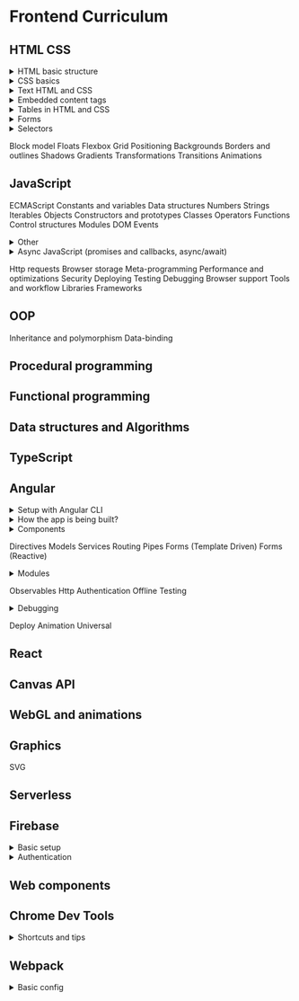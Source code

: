 # Frontend Curriculum

## HTML CSS

<details>
<summary>HTML basic structure</summary>

```HTML
<!doctype html>
<head>
  <meta charset="utf-8">
  <meta name="viewport" content="width=device-width, initial-scale=1">
  <!-- optional: start -->
  <meta name="keywords" content="...">
  <meta name="description" content="...">
  <!-- optional: end -->
  <title>Title</title>
  <link href="#" rel="stylesheet">
</head>
<body>
</body>
```

</details>

<details>
<summary>CSS basics</summary>

- `max-width` counts of parent
- `em` depends on element's font-size

</details>

<details>
<summary>Text HTML and CSS</summary>

```HTML
<!-- bool for changing the order -->
<ol start></ol>
<ol reversed></ol>

<!-- cite the address -->
<q cite="https://..."></q>

<!-- ISO for computers, text for humans -->
<ins datetime="ISO string format">Today</ins> 
<del datetime="ISO string format">Today</del> 
<time datetime="ISO string format">Today</time> 
```

```CSS
/* text styling */
.element {
  /* 700, (bolder, lighter - from current or inherited) */
  font-weight: bold;
  /* px, small, xx-small - absolute */
  /* em, larger, smaller - from parent */
  /* rem - from <html> */
  font-size: 14px;
  /* px, (%, coefficient - from font-size) */
  line-height: normal; /* default */
  /* monospace, serif, cursive, fantasy */
  font-family: "PT Sans", "Arial", sans-serif;
  /* end, left, right, center, justify */
  text-align: start;
  /* vertical-rl, vertical-lr */
  /* italic, oblique ('pseudo-italic' made by browser) */
  font-style: normal; /* default */
  /* uppercase, lowercase, capitalize */
  text-transform: none;
  writing-mode: horizontal-tb; /* default */
  /* top, middle, bottom, %, px */
  /* for inline element regarding the line */
  /* used on element, not container */
  /* px or % of line-height */
  /* 0% = 0px = baseline (almost) */
  /* px like %, counts > or < side */
  vertical-align: baseline; /* default */
  /* #fff(fff)(ff), rgb(a), hsl(a) */
  color: #ffffff;
  /* nowrap */
  /* pre, pre-wrap = <pre> (pre-wrap to new line if overflow) */
  /* break-spaces = pre-wrap, but doesn't touch reserved space */
  /* pre-line = normal, but breaks lines on line-break symbol */
  white-space: normal; /* default */
  /* break-word */
  overflow-wrap: normal;
  /* em, rem, pt */
  letter-spacing: 2px;

  /* indent of the 1st line of the text block (of width) */
  /* +- px, em, pt */
  text-indent: 10%;

  text-decoration: underline;
  /* line-through, overline, none */
  text-decoration-line: underline;
  /* double, dotted, dashed, wavy */
  text-decoration-style: solid;
  /* #fff(fff)(ff), rgb(a), hsl(a) */
  text-decoration-color: #ffffff;

  /* x y r-blur (0 default) color (text color default) */
  /* could be several */
  text-shadow: 1px 1px 1px #000000;
}
```

```CSS
/* columns */
.element {
  /* int, separates block into equal columns of text */
  column-count: 2;
  /* min width, if column-count is undefined, browser separates into max available width */
  column-width: 200px;
  column-gap: 1em; /* default */
}
```

```CSS
/* text directions */
.element {
  /* rtl also available, changes columns order, scrollbar position */
  direction: ltr;
  /* normal - according to used symbols */
  /* embed - according to set direction */
  /* bidi-override - overrides according direction */
  unicode-bidi: normal;
  /* clip - cuts on container size */
  /* ellipsis - adds ... in the end */
  /* applies only if: 1 - one-line block; 2 - overflow is initiated */
  text-overflow: clip;
  /* em, rem, %, ch between words +-, could be used also for inline-blocks and images */
  word-spacing: 20px;
}
```

</details>

<details>
<summary>Embedded content tags</summary>

```HTML
<figure>
  <figcaption>1st or last in parent</figcaption>
</figure>
```

```HTML
<!-- preload metadata - служебная дата (length, 1 slide) -->
<!-- preload auto - whole video -->
<!-- poster - img when not yet loaded -->
<video 
  width="500" height="300"
  src="#"
  controls
  autoplay
  poster="#"
  preload="none/metadata/auto"
>
  <!-- diff available, first loads first which could be played -->
  <!-- type can also contain codec, browser could do it, but not always the right way -->
  <source src="video.mp4" type="video/mp4"></source>
  <source src="#" type="MPEG-4/H.264"></source>
  <source src="#" type="OGG/Theora"></source>
  <source src="#" type="WebM"></source>
</video>
```

```HTML
<!-- almost like video -->
<audio controls preload="" src="#" autoplay>
  <source src="#" type="MP3"></source>
  <source src="#" type="OGG"></source>
</audio>
```

</details>

<details>
<summary>Tables in HTML and CSS</summary>

- by default `<table>` shrinks to content

```HTML
<table>
  <!-- should be the first child -->
  <caption>Header</caption>
  <tr>
    <!-- colspan for horizontal expanding -->
    <!-- moves right cell, have to delete in html -->
    <td colspan="2">Name 1</td>
    <!-- rowspan for vertical expanding -->
    <!-- moves lower cell in it's own row to right -->
    <td rowspan="2">Value 1</td>
    <td>Count 1</td>
  </tr>
  <tr>
    <td>Name 1</td>
    <td>Value 1</td>
    <td>Count 1</td>
  </tr>
</table>
```

```CSS
table {
  /* to avoid double border*/
  border-collapse: collapse;
  /* when border-collapse != collapse */
  /* between table and cells */
  border-spacing: 10px 1rem;
}

caption {
  caption-side: top;
  caption-side: bottom;
}

tr {
  /* for <tr> we can add only background properties, has almost no self styling */
  background-color: #ffffff;
}

td {
  /* aligns text inside the cell vertically */
  vertical-align: middle;
}
```

```CSS
/* css tables, don't know when could be useful */
.table {
  display: table;
  display: inline-table;
}

.tr {
  display: table-row;
}

.td {
  display: table-cell;
}

.caption {
  display: table-caption;
}

.thead {
  display: table-header-group;
}

.tbody {
  display: table-row-group;
}

.tfoot {
  display: table-footer-group;
}

/* like a <col> tag - empty, used for styling a column one - 1st, two - second ... */
.col {
  display: table-column;
}

/* like a <colgroup> and child <col> tags, empty, styles for every child column */
.colgroup {
  display: table-column-group;
}
```

</details>

<details>
<summary>Forms</summary>

- `autofocus` only one attribute for the whole page
- `pattern` regexp, if incorrect - validation error
- `readonly` can't change but can select and copy, <b>posts to the server</b>
- `disabled` can't change, focus, select or copy, <b>doesn't post to the server</b>

```HTML
<!-- name will also get posted to server -->
<button type="submit" name="some-name"></button>

<!-- rows - strings -->
<!-- cols - symbols -->
<textarea rows="10" cols="100"></textarea>

<!-- good for support needs -->
<input type="hidden">

<!-- for working with files enctype required -->
<form enctype="multipart/form-data">
  <!-- name is required -->
  <input type="file" name="avatar">
</form>

<!-- image input = submit + sends the click coordinates on the image -->
<input type="image" src="#" alt="Some description">

<!-- dates inputs -->
<!-- if browser doesn't support, shows text field -->
<input type="date"> <!-- with locale -->
<input type="time"> <!-- with locale -->
<input type="datetime"> <!-- with time zone -->
<input type="datetime-local"> <!-- w/o time zone -->
<input type="week"> <!-- N of week, year -->
<input type="month"> <!-- month + year -->

<!-- number input -->
<!-- doesn't have min/maxlength -->
<!-- step is applied by clicking arrows, out of step - validation error -->
<!-- number keyboard on mobile -->
<input type="number" min="0" max="100" step="10">

<!-- search almost like text, in some browsers has a cross -->
<input type="search">

<!-- still has no multiple handles -->
<input type="range" min="0" max="100" step="10">

<!-- good with patterns -->
<!-- tel keyboard on mobile -->
<input type="tel">

<!-- validation for correct urls, emails -->
<!-- proper keyboard on mobile -->
<input type="email">
<input type="url">

<!-- opens special pallette with colors -->
<!-- if browser doesn't support = text field -->
<input type="color">

<!-- allow/block browser autocomplete option -->
<input autocomplete="on">
<input autocomplete="off">

<!-- data lists with inputs (like select on type) -->
<!-- connected viw list of input and id of datalist -->
<!-- if inputs type != text, shows only correct items -->
<input type="text" list="browsers" name="browsers">
<datalist id="browsers">
  <option>Google Chrome</option>
  <option>Mozilla Firefox</option>
  <option>Edge</option>
  <option>Opera</option>
</datalist>

<!-- value accessible from js vie element.value -->
<output name="some-name">{default}</output>

<!-- disabled for all the fields inside -->
<fieldset disabled>
  <!-- first child -->
  <legend>Title</legend>
</fieldset>

<!-- multiple - ctrl/cmd to choose with -->
<!-- multiple + size to change height -->
<select multiple size="10">
  <!-- selected to choose value, could be several -->
  <!-- value ? value : text content goes to server -->
  <option selected>Option 1</option>
  <option selected value="option2">Option 2</option>
  <option>Option 3</option>
  <!-- could have group children -->
  <!-- could be used with multiple select -->
  <optgroup label="Group 1">
    <option selected>Option in a group 1</option>
    <option>Option in a group 2</option>
  </optgroup>
</select>
```

</details>

<details>
<summary>Selectors</summary>

```CSS
/* pseudo classes */

/* :not can use */
.element:not(:last-child) {}
.element:not(p):not(#id) {}
.element:not([attribute]) {}
.element:not(.class) {}
/* :not cannot use */
.element:not(:not()) {}
.element:not(.class-one.class-two) {}
.element:not(::after) {}
.element:not(a span + span ~ span) {} /* any combined selector */

/* from last */
.element:nth-last-child {}
/* if the 2nd element is ul, choses, otherwise no */
ul:nth-child(2) {}

/* with type in mind */
.element:first-of-type {}
.element:last-of-type {}
/* 2nd of type */
.element:nth-of-type(2) {}
.element:nth-last-of-type(2) {}

/* no element or text inside */
.element:empty {}

/* only one child */
.element:only-child {}

/* only one p inside a parent */
p:only-of-type {}
```

```HTML
<body>
  <div></div> <!-- ul:first-child = nothing-->
  <ul></ul> <!-- ul:first-of-type ul:nth-child(2) -->
  <ul></ul> <!-- ul:last-of-type ul:nth-of-type(2) -->
</body>
```

```CSS
/* pseudo elements */
.element::first-line {}
.element::first-letter {}

/* mostly used */
.element::before {}
.element::after {}
```

```CSS
/* attribute selectors */
/* exact */
[type="text"] {}
/* starts with 'bar' */
[foo^="bar"] {}
/* ends with 'bar' (good for docs .jpg) */
[foo$="bar"] {}
/* contains 'bar' */
[foo*="bar"] {}
/* 'bar' is a separate word */
[foo~="bar"]
/* prefix 'bar', the value has to be either alone or followed by '-' */
[foo|="bar"]
```

```CSS
/* state selectors */
.element:enabled {}
.element:disabled {}
.element:read-write {}
.element:read-only {}
.element:required {}
.element:optional {}
.element:checked {}
.element:valid {}
.element:invalid {}
.element:in-range {}
.element:out-of-range {}
```

</details>

Block model
Floats
Flexbox
Grid
Positioning
Backgrounds
Borders and outlines
Shadows
Gradients
Transformations
Transitions
Animations

## JavaScript

ECMAScript
Constants and variables
Data structures
Numbers
Strings
Iterables
Objects
Constructors and prototypes
Classes
Operators
Functions
Control structures
Modules
DOM
Events

<details>
<summary>Other</summary>

- cycle is more optimal than a recursion (call stack overflow), any recursion could be rewritten into a cycle

</details>

<details>
<summary>Async JavaScript (promises and callbacks, async/await)</summary>

  - <details>
    <summary>Sync data loading</summary>

    ```JavaScript
    const getResponse = (url) => {
      const xhr = new XMLHttpRequest();
      xhr.open('GET', url, false);
      xhr.send();
      // we can do it like that, because it's a sync request
      // return will happen after we get the response
      return xhr.response;
    };
    const data = getResponse('https://data.com/users');
    ```

    </details>
  
  - Async ES5 (callbacks)
  - Async ES6 (promises) 

</details>

Http requests
Browser storage
Meta-programming
Performance and optimizations
Security
Deploying
Testing
Debugging
Browser support
Tools and workflow
Libraries
Frameworks

## OOP

Inheritance and polymorphism
Data-binding

## Procedural programming

## Functional programming

## Data structures and Algorithms

## TypeScript

## Angular

<details>
<summary>Setup with Angular CLI</summary>

- install node + npm
- install angular CLI
- global style files could be added to `angular.json`
```bash
# create a project
ng new <project-name>

# run the app
ng serve

# create a component
ng g c <component-name or path + name>

# create a directive
ng g d <directive-name>
```

</details>

<details>
<summary>How the app is being built?</summary>

- don't import with .ts extensions, webpack adds it
```TypeScript
// main.ts
import { enableProdMode } from '@angular/core';
import { platformBrowserDynamic } from '@angular/platform-browser-dynamic';

import { AppModule } from './app/app.module';
import { environment } from './environments/environment';

if (environment.production) {
  enableProdMode();
}

platformBrowserDynamic().bootstrapModule(AppModule)
  .catch(err => console.error(err));
```
```TypeScript
// app/app.module.ts
import { NgModule } from '@angular/core';
import { AppComponent } from './app.component';

@NgModule({
  // should be known components when Angular analyses index.html
  bootstrap: [AppComponent]
})
export class AppModule {}
```
```TypeScript
// app/app.component.ts
import { Component } from '@angular/core';

@Component({
  selector: 'app-root',
  templateUrl: '...'
})
export class AppComponent {}
```
```HTML
<!-- index.html -->
<!doctype html>
<html>
<head></head>
<body>
  <app-root></app-root>
</html>
```

</details>

<details>
<summary>Components</summary>

- `declarations: [NameComponent]` add to module
- `<app-name></app-name>` or `<p appDir></p>` or `<p class="class"></p>` add to view
- data-binding - communication between business logic and view
- updates dynamically at runtime
```TypeScript
// app/components/name/name.component.ts
import { Component } from '@angular/core';

@Component({
  // required, must be a unique string
  selector: 'app-name', // tag, mostly for components
  selector: '[appDir]', // attribute, mostly for directives
  selector: '.class', // can also use a class as a selector
  // required, only one of
  template: '<p>Some text</p>',
  templateUrl: './name.component.html',
  // optional, only one of
  styles: '',
  styleUrls: ['./name.component.css'] // scss / less also possible
})
export class NameComponent {
  title: string = 'Hello from name component!';
}
```
```HTML
<!-- app/components/name/name.component.html -->
<!-- string interpolation -->
<p>{{ title }}</p> <!-- Hello from name component! -->
```

</details>

Directives
Models
Services
Routing
Pipes
Forms (Template Driven)
Forms (Reactive)

<details>
<summary>Modules</summary>

- bundles different pieces into one package
- custom modules mostly for big projects
- gives Angular info on which features to use
```TypeScript
// app/app.module.ts
import { NgModule } from '@angular/core';

@NgModule({
  // components, directives, pipes
  declarations: [],
  // modules
  imports: [],
  // root needed on start component
  bootstrap: [],
  // services, interceptors
  providers: []
})
export class AppModule {}
```

</details>

Observables
Http
Authentication
Offline
Testing

<details>
<summary>Debugging</summary>

- find an error in the console
- using sourcemaps and breakpoints in browser
  - `sources` => `webpack` => `.` => `src`
- using `debugger;`
- using chrome extension Augury (access from dev tools)

</details>

Deploy
Animation
Universal

## React

## Canvas API

## WebGL and animations

## Graphics

SVG

## Serverless

## Firebase

<details>
<summary>Basic setup</summary>

- firebase.google.com
- console.firebase.com
- add project, default settings
- navigate to database => realtime database => create database
- choose start in test mode (when your auth functional is not ready yet)
- URL in the head is where to send a request
- to simulate errors change some rules to false (database => rules)

</details>

<details>
<summary>Authentication</summary>

- database => rules
- set the rule you need to `auth != null`
- authentication => set up sign-in method
- choose email/password => enable only top switch
- users tab - all the users
- find docs on Auth REST API

</details>

## Web components

## Chrome Dev Tools

<details>
<summary>Shortcuts and tips</summary>

- Shortcuts (menu => shortcuts)
  - `ctrl + F` search (by any word)
  - `ctrl + shift + F` search across all sources
  - `tab` `tab + shift` step forward / back when adding changes
  - `H` hide chosen element of the html (adds `visibility: hidden;`)
  - `F2` to be able to edit html
  - `+` in styles will create a selector for the element
  - `shift + click` on color will change it's output
- `document.body.contentEditable = true;`
- can change sizes in the block with metrics
- in the device emulation can pick pixel density
- settings => coverage lets to see all the rules, which are not applied to the page

</details>

## Webpack

<details>
<summary>Basic config</summary>

- install npm first
- for working with styles import css file into js file, where we use the styles, by default webpack's css loader adds `<link rel="stylesheet">`

```bash
# for webpack usage
$ npm i -DE webpack
$ npm i -DE webpack-cli

# optional, if dev server needed
$ npm i -DE webpack-dev-server
```

```JavaScript
// webpack.config.js
// for the proper path configs for different OS
const path = require('path');

module.exports = {
  // build mode
  mode: 'development',
  // application entry point
  entry: './src/main.js',
  // settings for the output file
  output: {
    filename: 'bundle.js',
    // __dirname is a root directory of out app
    path: path.join(__dirname, 'public')
  },
  devtool: 'source-maps',
  devServer: {
    // where to look for a build
    contentBase: path.join(__dirname, 'public'),
    // detects changes in js files and reloads a page
    watchContentBase: true
  },
  module: {
    rules: [{
      // what files to look for (.scss, .css here)
      test: /\.s?css/,
      // style-loader handles the importing of the files (injects css into DOM as link tag by default)
      // css-loader handles the css code (resolves the css file)
      // order matters (which loader to use)
      use: ['style-loader', 'css-loader']
    }]
  }
};
```

```JavaScript
// component.js
import "./src/style.css";
```

</details>